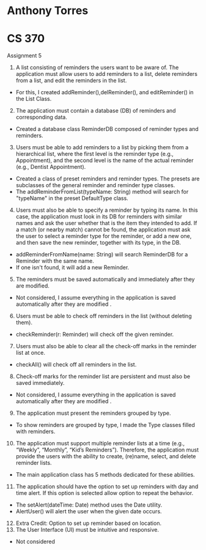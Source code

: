 # Anthony Torres 
# CS 370
Assignment 5

1.	A list consisting of reminders the users want to be aware of. The application must allow users to add reminders to a list, delete reminders from a list, and edit the reminders in the list. 
 - For this, I created addReminder(),delReminder(), and editReminder() in the List Class.
2.	The application must contain a database (DB) of reminders and corresponding data.
 - Created a database class ReminderDB composed of reminder types and reminders.
3.	Users must be able to add reminders to a list by picking them from a hierarchical list, where the first level is the reminder type (e.g., Appointment), and the second level is the name of the actual reminder (e.g., Dentist Appointment). 
 - Created a class of preset reminders and reminder types. The presets are subclasses of the general reminder and reminder type classes.
 - The addReminderFromList(typeName: String) method will search for "typeName" in the preset DefaultType class.
4.	Users must also be able to specify a reminder by typing its name. In this case, the application must look in its DB for reminders with similar names and ask the user whether that is the item they intended to add. If a match (or nearby match) cannot be found, the application must ask the user to select a reminder type for the reminder, or add a new one, and then save the new reminder, together with its type, in the DB. 
 - addReminderFromName(name: String) will search ReminderDB for a Reminder with the same name.
 - If one isn't found, it will add a new Reminder.
5.	The reminders must be saved automatically and immediately after they are modified. 
 - Not considered, I assume everything in the application is saved automatically after they are modified .
6.	Users must be able to check off reminders in the list (without deleting them). 
 - checkReminder(r: Reminder) will check off the given reminder.
7.	Users must also be able to clear all the check-off marks in the reminder list at once. 
 - checkAll() will check off all reminders in the list.
8.	Check-off marks for the reminder list are persistent and must also be saved immediately. 
 - Not considered, I assume everything in the application is saved automatically after they are modified .
9.	The application must present the reminders grouped by type. 
 - To show reminders are grouped by type, I made the Type classes filled with reminders.
10.	The application must support multiple reminder lists at a time (e.g., “Weekly”, “Monthly”, “Kid’s Reminders”). Therefore, the application must provide the users with the ability to create, (re)name, select, and delete reminder lists. 
 - The main application class has 5 methods dedicated for these abilities.
11.	The application should have the option to set up reminders with day and time alert. If this option is selected allow option to repeat the behavior. 
  - The setAlert(dateTime: Date) method uses the Date utility.
  - AlertUser() will alert the user when the given date occurs.
12.	Extra Credit: Option to set up reminder based on location. 
13.	The User Interface (UI) must be intuitive and responsive. 
 - Not considered
